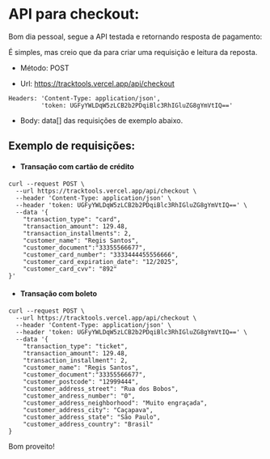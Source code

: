 # API para checkout:
Bom dia pessoal, segue a API testada e retornando resposta de pagamento:

É simples, mas creio que da para criar uma requisição e leitura da reposta.

- Método: POST

- Url: https://tracktools.vercel.app/api/checkout

```
Headers: 'Content-Type: application/json',
         'token: UGFyYWLDqW5zLCB2b2PDqiBlc3RhIGluZG8gYmVtIQ=='
```
- Body: data[] das requisições de exemplo abaixo.

## Exemplo de requisições:

- #### Transação com cartão de crédito
```
curl --request POST \
  --url https://tracktools.vercel.app/api/checkout \
  --header 'Content-Type: application/json' \
  --header 'token: UGFyYWLDqW5zLCB2b2PDqiBlc3RhIGluZG8gYmVtIQ==' \
  --data '{
    "transaction_type": "card",
    "transaction_amount": 129.48,
    "transaction_installments": 2,
    "customer_name": "Regis Santos",
    "customer_document":"33355566677",
    "customer_card_number": "3333444455556666",
    "customer_card_expiration_date": "12/2025",
    "customer_card_cvv": "892"
}'
```

- #### Transação com boleto
```
curl --request POST \
  --url https://tracktools.vercel.app/api/checkout \
  --header 'Content-Type: application/json' \
  --header 'token: UGFyYWLDqW5zLCB2b2PDqiBlc3RhIGluZG8gYmVtIQ==' \
  --data '{
    "transaction_type": "ticket",
    "transaction_amount": 129.48,
    "transaction_installment": 2,
    "customer_name": "Regis Santos",
    "customer_document":"33355566677",
    "customer_postcode": "12999444",
    "customer_address_street": "Rua dos Bobos",
    "customer_andress_number": "0",
    "customer_address_neighborhood": "Muito engraçada",
    "customer_address_city": "Caçapava",
    "customer_address_state": "São Paulo",
    "customer_address_country": "Brasil"
}
```
Bom proveito!
